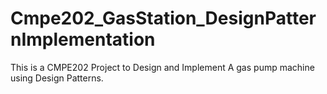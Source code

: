 # Cmpe202_GasStation_DesignPatternImplementation

This is a CMPE202 Project to Design and Implement A gas pump machine using Design Patterns.
